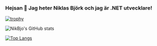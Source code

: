 ### Hejsan 👋 Jag heter Niklas Björk och jag är .NET utvecklare!

[![trophy](https://github-profile-trophy.vercel.app/?username=NikBjo72)](https://github.com/ryo-ma/github-profile-trophy)


![NikBjo's GitHub stats](https://github-readme-stats.vercel.app/api?username=NikBjo72&show_icons=true&theme=synthwave)

 [![Top Langs](https://github-readme-stats.vercel.app/api/top-langs/?username=NikBjo72&langs_count=10&theme=dark&card_width=450)]([https://github.com/NikBjo72/github-readme-stats](https://github.com/anuraghazra/github-readme-stats))
